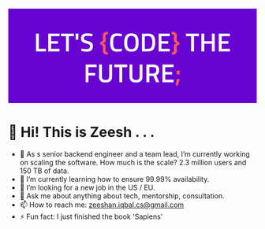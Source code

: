 ![Cover Photo](photos/page-cover.png)
# 👋 Hi! This is Zeesh . . .

- 🔭 As s senior backend engineer and a team lead, I’m currently working on scaling the software. How much is the scale? 2.3 million users and 150 TB of data.
- 🌱 I’m currently learning how to ensure 99.99% availability.
- 🤔 I’m looking for a new job in the US / EU.
- 💬 Ask me about anything about tech, mentorship, consultation.
- 📫 How to reach me: zeeshan.iqbal.cs@gmail.com
- ⚡ Fun fact: I just finished the book 'Sapiens'
